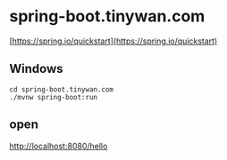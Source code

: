 # spring-boot.tinywan.com

[https://spring.io/quickstart](https://spring.io/quickstart)

## Windows

```
cd spring-boot.tinywan.com
./mvnw spring-boot:run
```

## open

[http://localhost:8080/hello](http://localhost:8080/hello)
